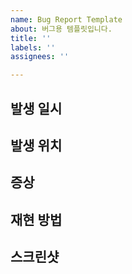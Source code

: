```yaml
---
name: Bug Report Template
about: 버그용 템플릿입니다.
title: ''
labels: ''
assignees: ''

---
```


## 발생 일시

## 발생 위치

## 증상

## 재현 방법

## 스크린샷
